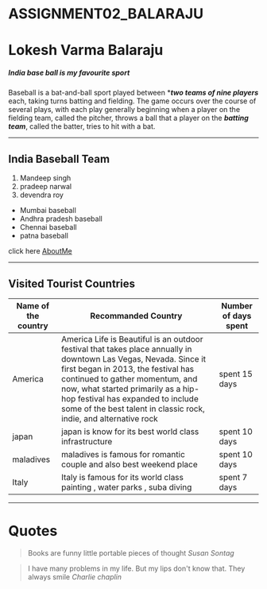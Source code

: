 # ASSIGNMENT02_BALARAJU

# Lokesh Varma Balaraju

##### India base ball is my favourite sport

Baseball is a bat-and-ball sport played between ****two teams of nine players*** each, taking turns batting and fielding. The game occurs over the course of several plays, with each play generally beginning when a player on the fielding team, called the pitcher, throws a ball that a player on the ***batting team***, called the batter, tries to hit with a bat.

----
## India Baseball Team

1. Mandeep singh
2. pradeep narwal
3. devendra roy
  - Mumbai baseball   
  - Andhra pradesh baseball
  - Chennai baseball 
  - patna baseball
   

click here [AboutMe](AboutMe.md)

---
## Visited Tourist Countries
| Name of the country | Recommanded Country | Number of days spent |
|---------------------|---------------------|----------------------|
| America | America Life is Beautiful is an outdoor festival that takes place annually in downtown Las Vegas, Nevada. Since it first began in 2013, the festival has continued to gather momentum, and now, what started primarily as a hip-hop festival has expanded to include some of the best talent in classic rock, indie, and alternative rock | spent 15 days |
| japan | japan is know for its best world class infrastructure | spent 10 days |
| maladives | maladives is famous for romantic couple and also best weekend place | spent 10 days |
| Italy | Italy is famous for its world class painting , water parks , suba diving | spent 7 days |

----
# Quotes

> Books are funny little portable pieces of thought *Susan Sontag*

> I have many problems in my life. But my lips don't know that. They always smile *Charlie chaplin*





